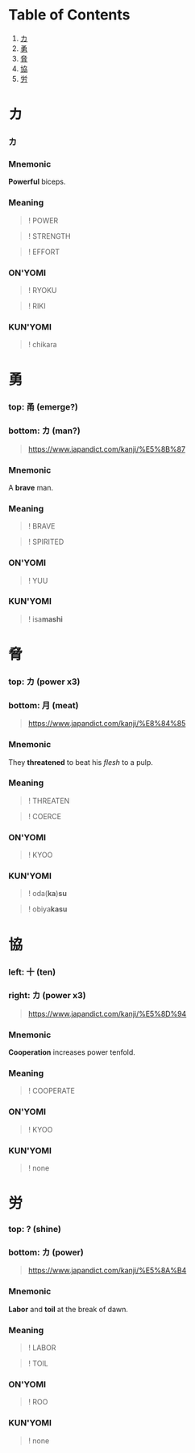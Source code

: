 # Table of Contents

1. [カ](#カ)
2. [勇](#勇)
3. [脅](#脅)
4. [協](#協)
5. [労](#労)


# カ
### カ

### Mnemonic
**Powerful** biceps.

### Meaning
>! POWER

>! STRENGTH

>! EFFORT

### ON'YOMI
>! RYOKU

>! RIKI

### KUN'YOMI
>! chikara


# 勇
### top: 甬 (emerge?)
### bottom: カ (man?)
> https://www.japandict.com/kanji/%E5%8B%87

### Mnemonic
A **brave** man.

### Meaning
>! BRAVE

>! SPIRITED

### ON'YOMI
>! YUU

### KUN'YOMI
>! isa**mashi**


# 脅
### top: カ (power x3)
### bottom: 月 (meat)
> https://www.japandict.com/kanji/%E8%84%85

### Mnemonic
They **threatened** to beat his _flesh_ to a pulp.

### Meaning
>! THREATEN

>! COERCE

### ON'YOMI
>! KYOO

### KUN'YOMI
>! oda(**ka**)**su**

>! obiya**kasu**


# 協
### left: 十 (ten)
### right: カ (power x3)
> https://www.japandict.com/kanji/%E5%8D%94

### Mnemonic
**Cooperation** increases power tenfold.

### Meaning
>! COOPERATE

### ON'YOMI
>! KYOO

### KUN'YOMI
>! none


# 労
### top: ? (shine)
### bottom: カ (power)
> https://www.japandict.com/kanji/%E5%8A%B4

### Mnemonic
**Labor** and **toil** at the break of dawn.

### Meaning
>! LABOR

>! TOIL

### ON'YOMI
>! ROO

### KUN'YOMI
>! none
